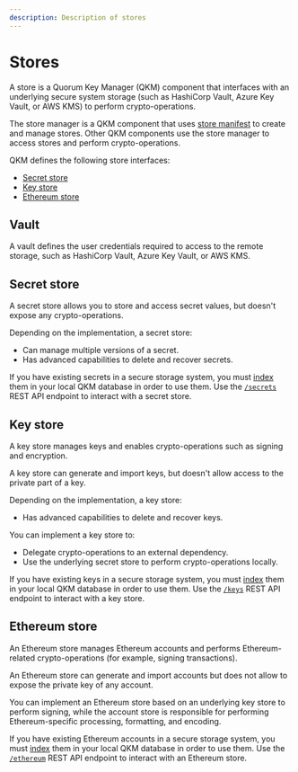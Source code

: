 ```yaml
---
description: Description of stores
---
```


# Stores

A store is a Quorum Key Manager (QKM) component that interfaces with an underlying secure system storage (such as HashiCorp
Vault, Azure Key Vault, or AWS KMS) to perform crypto-operations.

The store manager is a QKM component that uses [store manifest](../HowTo/Use-Manifest-File/Store.md) to create and manage stores.
Other QKM components use the store manager to access stores and perform crypto-operations.

QKM defines the following store interfaces:

- [Secret store](#secret-store)
- [Key store](#key-store)
- [Ethereum store](#ethereum-store)

## Vault

A vault defines the user credentials required to access to the remote storage, such as HashiCorp Vault, Azure Key Vault, or AWS KMS.

## Secret store

A secret store allows you to store and access secret values, but doesn't expose any crypto-operations.

Depending on the implementation, a secret store:

- Can manage multiple versions of a secret.
- Has advanced capabilities to delete and recover secrets.

If you have existing secrets in a secure storage system, you must [index](../HowTo/Index-Resources.md) them in your
local QKM database in order to use them.
Use the [`/secrets`](https://consensys.github.io/quorum-key-manager/#tag/Secrets) REST API endpoint to interact with a
secret store.

## Key store

A key store manages keys and enables crypto-operations such as signing and encryption.

A key store can generate and import keys, but doesn't allow access to the private part of a key.

Depending on the implementation, a key store:

- Has advanced capabilities to delete and recover keys.

You can implement a key store to:

- Delegate crypto-operations to an external dependency.
- Use the underlying secret store to perform crypto-operations locally.

If you have existing keys in a secure storage system, you must [index](../HowTo/Index-Resources.md) them in your
local QKM database in order to use them.
Use the [`/keys`](https://consensys.github.io/quorum-key-manager/#tag/Keys) REST API endpoint to interact with a key store.

## Ethereum store

An Ethereum store manages Ethereum accounts and performs Ethereum-related crypto-operations (for example, signing transactions).

An Ethereum store can generate and import accounts but does not allow to expose the private key of any account.

You can implement an Ethereum store based on an underlying key store to perform signing, while the account store is
responsible for performing Ethereum-specific processing, formatting, and encoding.

If you have existing Ethereum accounts in a secure storage system, you must [index](../HowTo/Index-Resources.md) them in
your local QKM database in order to use them.
Use the [`/ethereum`](https://consensys.github.io/quorum-key-manager/#tag/Ethereum-Account) REST API endpoint to
interact with an Ethereum store.
